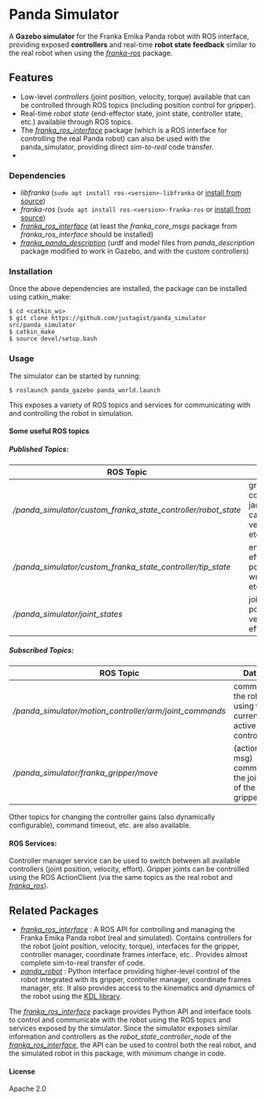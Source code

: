 # Panda Simulator

A **Gazebo simulator** for the Franka Emika Panda robot with ROS interface, providing exposed **controllers** and real-time **robot state feedback** similar to the real robot when using the [*franka-ros*][franka-ros] package.
## Features
  - Low-level *controllers* (joint position, velocity, torque) available that can be controlled through ROS topics (including position control for gripper).
  - Real-time *robot state* (end-effector state, joint state, controller state, etc.) available through ROS topics.
  - The [*franka_ros_interface*][fri-repo] package (which is a ROS interface for controlling the real Panda robot) can also be used with the panda_simulator, providing direct *sim-to-real* code transfer.
  - 
  ### Dependencies

 - *libfranka* (`sudo apt install ros-<version>-libfranka` or [install from source][libfranka-doc])
 - *franka-ros* (`sudo apt install ros-<version>-franka-ros` or [install from source][libfranka-doc])
 - [*franka_ros_interface*][fri-repo] (at least the *franka_core_msgs* package from *franka_ros_interface* should be installed)
 - [*franka_panda_description*][fpd-repo] (urdf and model files from *panda_description* package modified to work in Gazebo, and with the custom controllers)
 
### Installation
Once the above dependencies are installed, the package can be installed using catkin_make:

    $ cd <catkin_ws>
    $ git clone https://github.com/justagist/panda_simulator src/panda_simulator
    $ catkin_make
    $ source devel/setup.bash
 
### Usage

The simulator can be started by running:
    
    $ roslaunch panda_gazebo panda_world.launch
    
This exposes a variety of ROS topics and services for communicating with and controlling the robot in simulation.

#### Some useful ROS topics

##### Published Topics:
| ROS Topic | Data |
| ------ | ------ |
| */panda_simulator/custom_franka_state_controller/robot_state* | gravity, coriolis, jacobian, cartesian velocity, etc. |
| */panda_simulator/custom_franka_state_controller/tip_state* | end-effector pose, wrench, etc. |
| */panda_simulator/joint_states* | joint positions, velocities, efforts |

##### Subscribed Topics:
| ROS Topic | Data |
| ------ | ------ |
| */panda_simulator/motion_controller/arm/joint_commands* | command the robot using the currently active controller |
| */panda_simulator/franka_gripper/move* | (action msg) command the joints of the gripper |

Other topics for changing the controller gains (also dynamically configurable), command timeout, etc. are also available.

#### ROS Services:
Controller manager service can be used to switch between all available controllers (joint position, velocity, effort). Gripper joints can be controlled using the ROS ActionClient (via the same topics as the real robot and [*franka_ros*][franka-ros]).

## Related Packages

- [*franka_ros_interface*][fri-repo] : A ROS API for controlling and managing the Franka Emika Panda robot (real and simulated). Contains controllers for the robot (joint position, velocity, torque), interfaces for the gripper, controller manager, coordinate frames interface, etc.. Provides almost complete sim-to-real transfer of code.
- [*panda_robot*](https://github.com/justagist/panda_robot) : Python interface providing higher-level control of the robot integrated with its gripper, controller manager, coordinate frames manager, etc. It also provides access to the kinematics and dynamics of the robot using the [KDL library](http://wiki.ros.org/kdl).

The [*franka_ros_interface*][fri-repo] package provides Python API and interface tools to control and communicate with the robot using the ROS topics and services exposed by the simulator. Since the simulator exposes similar information and controllers as the *robot_state_controller_node* of the [*franka_ros_interface*][fri-repo], the API can be used to control both the real robot, and the simulated robot in this package, with minimum change in code.

#### License

Apache 2.0


   [fri-repo]: <https://github.com/justagist/franka_ros_interface>
   [fpd-repo]: <https://github.com/justagist/franka_panda_description>
   [libfranka-doc]: <https://frankaemika.github.io/docs/installation_linux.html#building-from-source>
   [franka-ros]: <https://frankaemika.github.io/docs/franka_ros.html>
   
   
   
